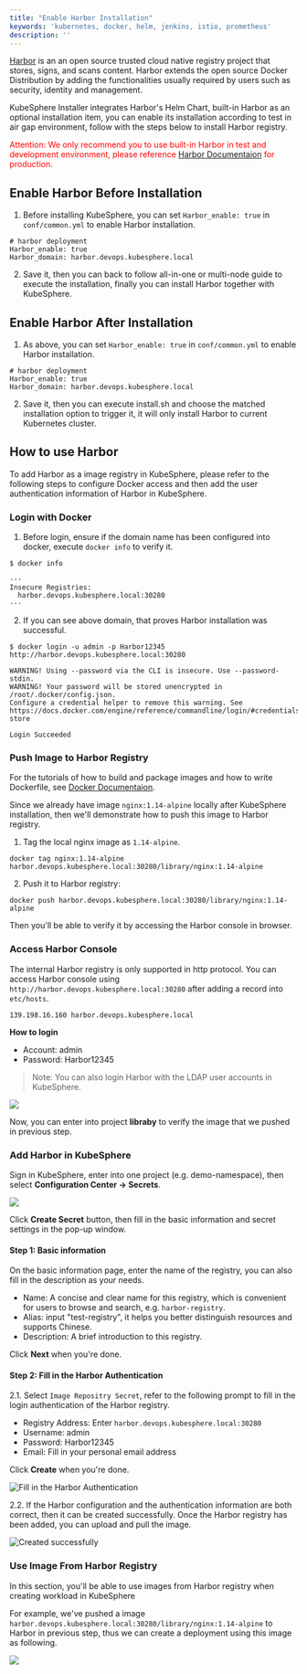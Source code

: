 ```yaml
---
title: "Enable Harbor Installation"
keywords: 'kubernetes, docker, helm, jenkins, istio, prometheus'
description: ''
---
```


[Harbor](https://goharbor.io/) is an an open source trusted cloud native registry project that stores, signs, and scans content. Harbor extends the open source Docker Distribution by adding the functionalities usually required by users such as security, identity and management.

KubeSphere Installer integrates Harbor's Helm Chart, built-in Harbor as an optional installation item, you can enable its installation according to test in air gap environment, follow with the steps below to install Harbor registry.

<font color="red">Attention: We only recommend you to use built-in Harbor in test and development environment, please reference [Harbor Documentaion](https://github.com/goharbor/harbor/blob/master/docs/installation_guide.md) for production.</font>

## Enable Harbor Before Installation

1. Before installing KubeSphere, you can set `Harbor_enable: true` in `conf/common.yml` to enable Harbor installation.

```
# harbor deployment
Harbor_enable: true
Harbor_domain: harbor.devops.kubesphere.local
```

2. Save it, then you can back to follow all-in-one or multi-node guide to execute the installation, finally you can install Harbor together with KubeSphere.

## Enable Harbor After Installation

1. As above, you can set `Harbor_enable: true` in `conf/common.yml` to enable Harbor installation.

```
# harbor deployment
Harbor_enable: true
Harbor_domain: harbor.devops.kubesphere.local
```

2. Save it, then you can execute install.sh and choose the matched installation option to trigger it, it will only install Harbor to current Kubernetes cluster.


## How to use Harbor

To add Harbor as a image registry in KubeSphere, please refer to the following steps to configure Docker access and then add the user authentication information of Harbor in KubeSphere.

### Login with Docker

1. Before login, ensure if the domain name has been configured into docker, execute `docker info` to verify it.

```
$ docker info

···
Insecure Registries:
  harbor.devops.kubesphere.local:30280
···
```

2. If you can see above domain, that proves Harbor installation was successful.

```
$ docker login -u admin -p Harbor12345 http://harbor.devops.kubesphere.local:30280

WARNING! Using --password via the CLI is insecure. Use --password-stdin.
WARNING! Your password will be stored unencrypted in /root/.docker/config.json.
Configure a credential helper to remove this warning. See
https://docs.docker.com/engine/reference/commandline/login/#credentials-store

Login Succeeded
```

### Push Image to Harbor Registry

For the tutorials of how to build and package images and how to write Dockerfile, see [Docker Documentaion](https://docs.docker.com/develop/develop-images/dockerfile_best-practices/).

Since we already have image `nginx:1.14-alpine` locally after KubeSphere installation, then we'll demonstrate how to push this image to Harbor registry.


1. Tag the local nginx image as `1.14-alpine`.

```
docker tag nginx:1.14-alpine harbor.devops.kubesphere.local:30280/library/nginx:1.14-alpine
```

2. Push it to Harbor registry:

```
docker push harbor.devops.kubesphere.local:30280/library/nginx:1.14-alpine
```

Then you'll be able to verify it by accessing the Harbor console in browser.

### Access Harbor Console

The internal Harbor registry is only supported in http protocol. You can access Harbor console using `http://harbor.devops.kubesphere.local:30280` after adding a record  into `etc/hosts`.


```
139.198.16.160 harbor.devops.kubesphere.local
```

**How to login**


- Account: admin
- Password: Harbor12345


> Note: You can also login Harbor with the LDAP user accounts in KubeSphere.

![](https://pek3b.qingstor.com/kubesphere-docs/png/20200104152927.png)

Now, you can enter into project **libraby** to verify the image that we pushed in previous step.

### Add Harbor in KubeSphere

Sign in KubeSphere, enter into one project (e.g. demo-namespace), then select **Configuration Center → Secrets**.

![](https://pek3b.qingstor.com/kubesphere-docs/png/20200104155620.png)

Click **Create Secret** button, then fill in the basic information and secret settings in the pop-up window.

#### Step 1: Basic information

On the basic information page, enter the name of the registry, you can also fill in the description as your needs.


- Name: A concise and clear name for this registry, which is convenient for users to browse and search, e.g. `harbor-registry`.
- Alias: input "test-registry", it helps you better distinguish resources and supports Chinese.
- Description: A brief introduction to this registry.

Click **Next** when you're done.

#### Step 2: Fill in the Harbor Authentication

2.1. Select `Image Repositry Secret`, refer to the following prompt to fill in the login authentication of the Harbor registry.



- Registry Address: Enter `harbor.devops.kubesphere.local:30280`
- Username: admin
- Password: Harbor12345
- Email: Fill in your personal email address


Click **Create** when you're done.

![Fill in the Harbor Authentication](https://pek3b.qingstor.com/kubesphere-docs/png/harbor-secret.png)

2.2. If the Harbor configuration and the authentication information are both correct, then it can be created successfully. Once the Harbor registry has been added, you can upload and pull the image.

![Created successfully](https://pek3b.qingstor.com/kubesphere-docs/png/20190322205528.png)


### Use Image From Harbor Registry

In this section, you'll be able to use images from Harbor registry when creating workload in KubeSphere

For example, we've pushed a image   `harbor.devops.kubesphere.local:30280/library/nginx:1.14-alpine` to Harbor in previous step, thus we can create a deployment using this image as following.

![](https://pek3b.qingstor.com/kubesphere-docs/png/20200104161758.png)
